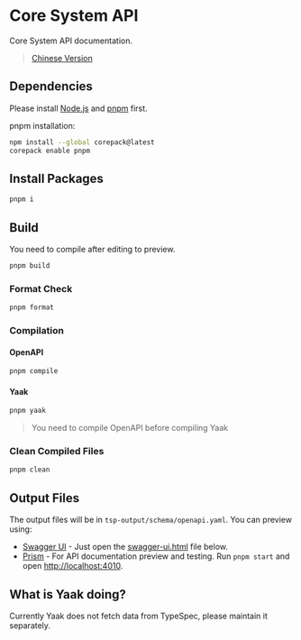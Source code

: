 # Core System API

Core System API documentation.

> [Chinese Version](README.zh.md)

## Dependencies

Please install [Node.js](https://nodejs.org/) and [pnpm](https://pnpm.io/) first.

pnpm installation:

```bash
npm install --global corepack@latest
corepack enable pnpm
```

## Install Packages

```bash
pnpm i
```

## Build

You need to compile after editing to preview.

```bash
pnpm build
```

### Format Check

```bash
pnpm format
```

### Compilation

#### OpenAPI

```bash
pnpm compile
```

#### Yaak

```bash
pnpm yaak
```

> You need to compile OpenAPI before compiling Yaak

### Clean Compiled Files

```bash
pnpm clean
```

## Output Files

The output files will be in `tsp-output/schema/openapi.yaml`. You can preview using:

-   [Swagger UI](https://nycu-sdc.github.io/core-system-api/) - Just open the [swagger-ui.html](swagger-ui.html) file below.
-   [Prism](https://prismjs.com/) - For API documentation preview and testing. Run `pnpm start` and open <http://localhost:4010>.

## What is Yaak doing?

Currently Yaak does not fetch data from TypeSpec, please maintain it separately.
